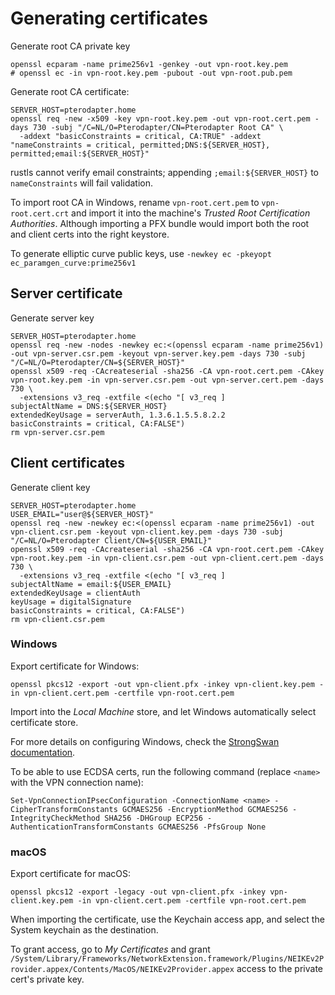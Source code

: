 # Generating certificates

Generate root CA private key

```shell
openssl ecparam -name prime256v1 -genkey -out vpn-root.key.pem
# openssl ec -in vpn-root.key.pem -pubout -out vpn-root.pub.pem
```

Generate root CA certificate:

```shell
SERVER_HOST=pterodapter.home
openssl req -new -x509 -key vpn-root.key.pem -out vpn-root.cert.pem -days 730 -subj "/C=NL/O=Pterodapter/CN=Pterodapter Root CA" \
  -addext "basicConstraints = critical, CA:TRUE" -addext "nameConstraints = critical, permitted;DNS:${SERVER_HOST}, permitted;email:${SERVER_HOST}"
```

rustls cannot verify email constraints; appending `;email:${SERVER_HOST}` to `nameConstraints` will fail validation.

To import root CA in Windows, rename `vpn-root.cert.pem` to `vpn-root.cert.crt` and import it into the machine's _Trusted Root Certification Authorities_.
Although importing a PFX bundle would import both the root and client certs into the right keystore.

To generate elliptic curve public keys, use `-newkey ec -pkeyopt ec_paramgen_curve:prime256v1`

## Server certificate

Generate server key

```shell
SERVER_HOST=pterodapter.home
openssl req -new -nodes -newkey ec:<(openssl ecparam -name prime256v1) -out vpn-server.csr.pem -keyout vpn-server.key.pem -days 730 -subj "/C=NL/O=Pterodapter/CN=${SERVER_HOST}"
openssl x509 -req -CAcreateserial -sha256 -CA vpn-root.cert.pem -CAkey vpn-root.key.pem -in vpn-server.csr.pem -out vpn-server.cert.pem -days 730 \
  -extensions v3_req -extfile <(echo "[ v3_req ]
subjectAltName = DNS:${SERVER_HOST}
extendedKeyUsage = serverAuth, 1.3.6.1.5.5.8.2.2
basicConstraints = critical, CA:FALSE")
rm vpn-server.csr.pem
```

## Client certificates

Generate client key

```shell
SERVER_HOST=pterodapter.home
USER_EMAIL="user@${SERVER_HOST}"
openssl req -new -newkey ec:<(openssl ecparam -name prime256v1) -out vpn-client.csr.pem -keyout vpn-client.key.pem -days 730 -subj "/C=NL/O=Pterodapter Client/CN=${USER_EMAIL}"
openssl x509 -req -CAcreateserial -sha256 -CA vpn-root.cert.pem -CAkey vpn-root.key.pem -in vpn-client.csr.pem -out vpn-client.cert.pem -days 730 \
  -extensions v3_req -extfile <(echo "[ v3_req ]
subjectAltName = email:${USER_EMAIL}
extendedKeyUsage = clientAuth
keyUsage = digitalSignature
basicConstraints = critical, CA:FALSE")
rm vpn-client.csr.pem
```

### Windows

Export certificate for Windows:

```shell
openssl pkcs12 -export -out vpn-client.pfx -inkey vpn-client.key.pem -in vpn-client.cert.pem -certfile vpn-root.cert.pem
```

Import into the _Local Machine_ store, and let Windows automatically select certificate store.

For more details on configuring Windows, check the [StrongSwan documentation](https://docs.strongswan.org/docs/5.9/interop/windowsMachineConf.html).

To be able to use ECDSA certs, run the following command (replace `<name>` with the VPN connection name):

```
Set-VpnConnectionIPsecConfiguration -ConnectionName <name> -CipherTransformConstants GCMAES256 -EncryptionMethod GCMAES256 -IntegrityCheckMethod SHA256 -DHGroup ECP256 -AuthenticationTransformConstants GCMAES256 -PfsGroup None
```

### macOS

Export certificate for macOS:

```shell
openssl pkcs12 -export -legacy -out vpn-client.pfx -inkey vpn-client.key.pem -in vpn-client.cert.pem -certfile vpn-root.cert.pem
```

When importing the certificate, use the Keychain access app, and select the System keychain as the destination.

To grant access, go to _My Certificates_ and grant `/System/Library/Frameworks/NetworkExtension.framework/Plugins/NEIKEv2Provider.appex/Contents/MacOS/NEIKEv2Provider.appex` access to the private cert's private key.

